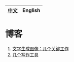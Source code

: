 |[中文](https://github.com/qiaojy19/q-Blog/blob/main/README.md)|English|
|--|--|
# 博客

1. [文字生成图像：几个关键工作](https://github.com/qiaojy19/q-Blogs/issues/1)
2. [几个写作工具](https://github.com/qiaojy19/q-Blogs/issues/2)
